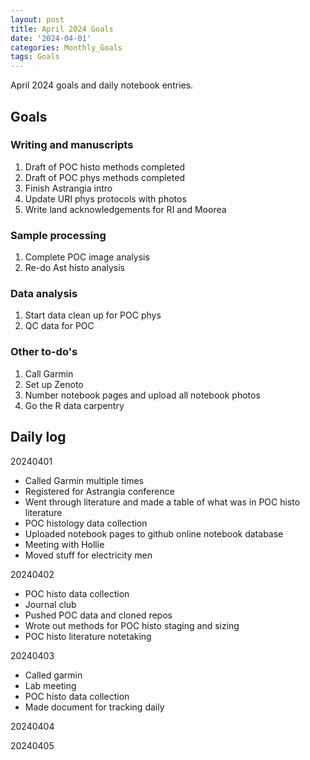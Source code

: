```yaml
---
layout: post
title: April 2024 Goals
date: '2024-04-01'
categories: Monthly_Goals
tags: Goals
---
```


April 2024 goals and daily notebook entries. 

## Goals  

### Writing and manuscripts 
              
1. Draft of POC histo methods completed
2. Draft of POC phys methods completed
3. Finish Astrangia intro
4. Update URI phys protocols with photos
5. Write land acknowledgements for RI and Moorea

### Sample processing

1. Complete POC image analysis
2.  Re-do Ast histo analysis

### Data analysis

1. Start data clean up for POC phys
2. QC data for POC

### Other to-do's
1. Call Garmin
2. Set up Zenoto
3. Number notebook pages and upload all notebook photos
4. Go the R data carpentry

## Daily log 


20240401

- Called Garmin multiple times
- Registered for Astrangia conference
- Went through literature and made a table of what was in POC histo literature
- POC histology data collection
- Uploaded notebook pages to github online notebook database
- Meeting with Hollie
- Moved stuff for electricity men


20240402

- POC histo data collection
- Journal club
- Pushed POC data and cloned repos
- Wrote out methods for POC histo staging and sizing
- POC histo literature notetaking 

20240403

- Called garmin
- Lab meeting
- POC histo data collection
- Made document for tracking daily 

20240404



20240405